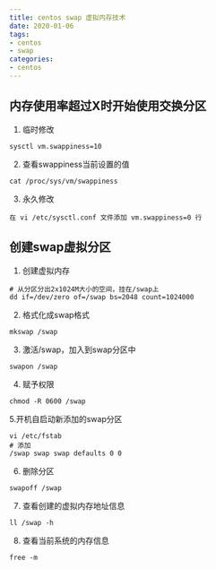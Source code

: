 ```yaml
---
title: centos swap 虚拟内存技术 
date: 2020-01-06
tags:
- centos
- swap
categories:
- centos
---
```


## 内存使用率超过X时开始使用交换分区

1. 临时修改

```shell
sysctl vm.swappiness=10
```

2. 查看swappiness当前设置的值

```shell
cat /proc/sys/vm/swappiness
```

3. 永久修改

```shell
在 vi /etc/sysctl.conf 文件添加 vm.swappiness=0 行
```

## 创建swap虚拟分区

1. 创建虚拟内存

```shell
# 从分区分出2x1024M大小的空间，挂在/swap上
dd if=/dev/zero of=/swap bs=2048 count=1024000
```

2. 格式化成swap格式

```shell
mkswap /swap
```

3. 激活/swap，加入到swap分区中

```shell
swapon /swap
```

4. 赋予权限

```shell
chmod -R 0600 /swap
```

5.开机自启动新添加的swap分区

```shell
vi /etc/fstab
# 添加
/swap swap swap defaults 0 0
```

6. 删除分区

```shell
swapoff /swap
```

7. 查看创建的虚拟内存地址信息

```shell
ll /swap -h
```

8. 查看当前系统的内存信息

```shell
free -m
```


